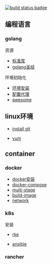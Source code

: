 [![build status badge](https://img.shields.io/travis/docker-library/docker/master.svg?label=docker%20)](/container/docker)
## 编程语言
### golang

资源

- [标准库](https://studygolang.com/pkgdoc)
- [golang圣经](https://books.studygolang.com/gopl-zh)

环境初始化

- [环境安装](/program/golang/install.md)
- [配置代理](/program/golang/delegate.md)
- [awesome](https://github.com/avelino/awesome-go)

## linux环境

- [install git](/shell/git.md)

- [yum](/)

## container
### docker

- [docker安装](/container/docker/docker-install.md)
- [docker-compose](/container/docker/docker-compose.md)
- [multi-stage](/container/docker/docker-multi-stage.md)
- [build-image](/container/docker/docker-image.md)
- [network](/container/docker/docker-network.md)

### k8s

安装

- [rke](/container/k8s/k8s-rke.md)

- [ansible](https://github.com/easzlab/kubeasz)

### rancher

